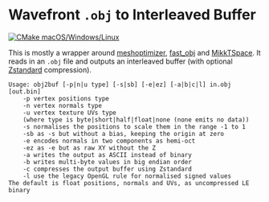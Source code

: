 # Wavefront `.obj` to Interleaved Buffer

[![CMake macOS/Windows/Linux](/../../actions/workflows/cmake-desktop.yml/badge.svg)](/../../actions/workflows/cmake-desktop.yml)

This is mostly a wrapper around [meshoptimizer](//github.com/zeux/meshoptimizer), [fast_obj](//github.com/thisistherk/fast_obj) and [MikkTSpace](//github.com/mmikk/MikkTSpace). It reads in an `.obj` file and outputs an interleaved buffer (with optional [Zstandard](//github.com/facebook/zstd) compression).

```
Usage: obj2buf [-p|n|u type] [-s|sb] [-e|ez] [-a|b|c|l] in.obj [out.bin]
	-p vertex positions type
	-n vertex normals type
	-u vertex texture UVs type
	(where type is byte|short|half|float|none (none emits no data))
	-s normalises the positions to scale them in the range -1 to 1
	-sb as -s but without a bias, keeping the origin at zero
	-e encodes normals in two components as hemi-oct
	-ez as -e but as raw XY without the Z
	-a writes the output as ASCII instead of binary
	-b writes multi-byte values in big endian order
	-c compresses the output buffer using Zstandard
	-l use the legacy OpenGL rule for normalised signed values
The default is float positions, normals and UVs, as uncompressed LE binary
```
